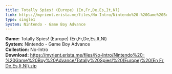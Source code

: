 ```yaml
---
title: Totally Spies! (Europe) (En,Fr,De,Es,It,Nl)
link: https://myrient.erista.me/files/No-Intro/Nintendo%20-%20Game%20Boy%20Advance/Totally%20Spies!%20(Europe)%20(En,Fr,De,Es,It,Nl).zip
type: single1
System: Nintendo - Game Boy Advance
---
```

<b>Game:</b> Totally Spies! (Europe) (En,Fr,De,Es,It,Nl)<br>
<b>System:</b> Nintendo - Game Boy Advance<br>
<b>Collection:</b> No-Intro<br>
<b>Download:</b> https://myrient.erista.me/files/No-Intro/Nintendo%20-%20Game%20Boy%20Advance/Totally%20Spies!%20(Europe)%20(En,Fr,De,Es,It,Nl).zip